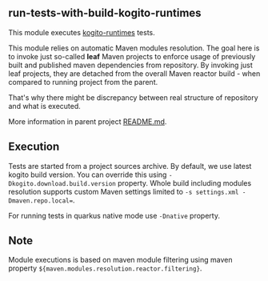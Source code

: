 run-tests-with-build-kogito-runtimes
------------------------------------

This module executes [kogito-runtimes](https://github.com/kiegroup/kogito-runtimes) tests.

This module relies on automatic Maven modules resolution. The goal here is to invoke just so-called
**leaf** Maven projects to enforce usage of previously built and published maven dependencies from repository. By
invoking just leaf projects, they are detached from the overall Maven reactor build - when compared to running
project from the parent.

That's why there might be discrepancy between real structure of repository and what is executed.

More information in parent project [README.md](../README.md).

Execution
---------
Tests are started from a project sources archive. By default, we use latest kogito build version. You can override this using `-Dkogito.download.build.version` property.
Whole build including modules resolution supports custom Maven settings limited to `-s settings.xml -Dmaven.repo.local=`.

For running tests in quarkus native mode use  `-Dnative` property.

Note
----
Module executions is based on maven module filtering using maven property `${maven.modules.resolution.reactor.filtering}`.